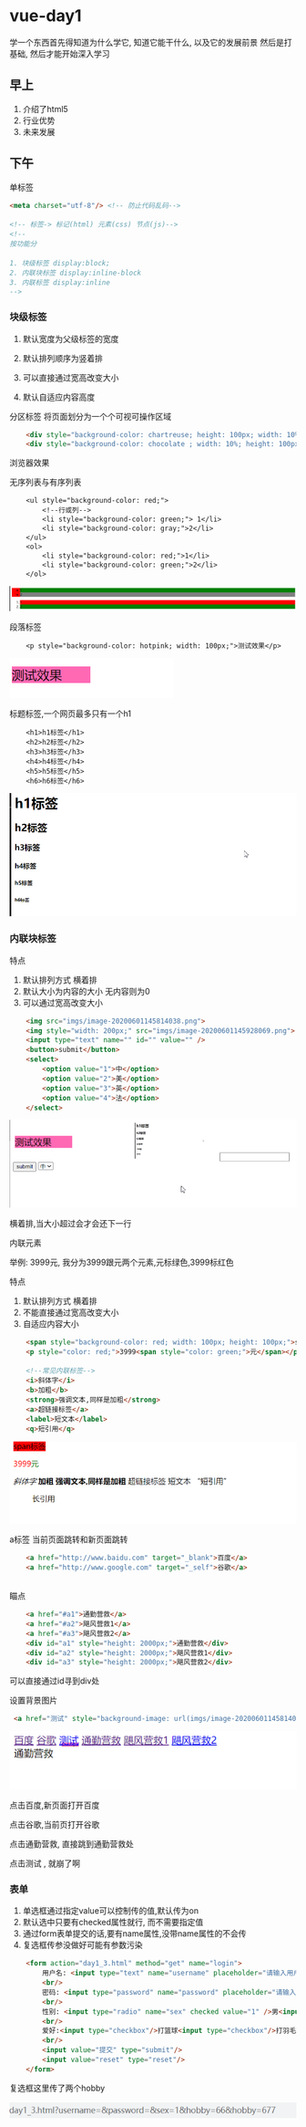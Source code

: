 # vue-day1

学一个东西首先得知道为什么学它, 知道它能干什么, 以及它的发展前景
然后是打基础, 然后才能开始深入学习

## 早上

1. 介绍了html5
2. 行业优势
3. 未来发展



## 下午

单标签

```html
<meta charset="utf-8"/> <!-- 防止代码乱码-->

<!-- 标签-> 标记(html) 元素(css) 节点(js)-->
<!--
按功能分

1. 块级标签 display:block;
2. 内联块标签 display:inline-block
3. 内联标签 display:inline
-->
```



### 块级标签

1. 默认宽度为父级标签的宽度

2. 默认排列顺序为竖着排
3. 可以直接通过宽高改变大小
4. 默认自适应内容高度

分区标签
将页面划分为一个个可视可操作区域

```html
    <div style="background-color: chartreuse; height: 100px; width: 10%;"></div>
    <div style="background-color: chocolate ; width: 10%; height: 100px;"></div>
```

浏览器效果



无序列表与有序列表

```
    <ul style="background-color: red;">
        <!--行或列-->
        <li style="background-color: green;"> 1</li>
        <li style="background-color: gray;">2</li>
    </ul>
    <ol>
        <li style="background-color: red;">1</li>
        <li style="background-color: green;">2</li>
    </ol>
```

![image-20200601150154760](imgs/image-20200601150154760.png)



段落标签

```
    <p style="background-color: hotpink; width: 100px;">测试效果</p>
```

![image-20200601145814038](imgs/image-20200601145814038.png)

标题标签,一个网页最多只有一个h1

```
    <h1>h1标签</h1>
    <h2>h2标签</h2>
    <h3>h3标签</h3>
    <h4>h4标签</h4>
    <h5>h5标签</h5>
    <h6>h6标签</h6>
```

![image-20200601145928069](imgs/image-20200601145928069.png)



### 内联块标签

特点

1. 默认排列方式 横着排
2. 默认大小为内容的大小 无内容则为0
3. 可以通过宽高改变大小



```html
    <img src="imgs/image-20200601145814038.png">
    <img style="width: 200px;" src="imgs/image-20200601145928069.png">
    <input type="text" name="" id="" value="" />
    <button>submit</button>
    <select>
        <option value="1">中</option>
        <option value="2">美</option>
        <option value="3">英</option>
        <option value="4">法</option>
    </select>
```

![image-20200601153116755](imgs/image-20200601153116755.png)

横着排,当大小超过会才会还下一行



内联元素

举例: 3999元, 我分为3999跟元两个元素,元标绿色,3999标红色

特点

1. 默认排列方式 横着排
2. 不能直接通过宽高改变大小
3. 自适应内容大小



```html
    <span style="background-color: red; width: 100px; height: 100px;">span标签</span>
    <p style="color: red;">3999<span style="color: green;">元</span></p>
    
    <!--常见内联标签-->
    <i>斜体字</i>
    <b>加粗</b>
    <strong>强调文本,同样是加粗</strong>
    <a>超链接标签</a>
    <label>短文本</label>
    <q>短引用</q>
```

![image-20200601154511654](imgs/image-20200601154511654.png)

a标签 当前页面跳转和新页面跳转

```html
    <a href="http://www.baidu.com" target="_blank">百度</a>
    <a href="http://www.google.com" target="_self">谷歌</a>
    
```



瞄点

```html
    <a href="#a1">通勤营救</a>
    <a href="#a2">飓风营救1</a>
    <a href="#a3">飓风营救2</a>
    <div id="a1" style="height: 2000px;">通勤营救</div>
    <div id="a2" style="height: 2000px;">飓风营救1</div>
    <div id="a3" style="height: 2000px;">飓风营救2</div>
```

可以直接通过id寻到div处

设置背景图片

```html
 <a href="测试" style="background-image: url(imgs/image-20200601145814038.png);">测试</a>
```



![image-20200601161346168](imgs/image-20200601161346168.png)



点击百度,新页面打开百度

点击谷歌,当前页打开谷歌

点击通勤营救, 直接跳到通勤营救处

点击测试 , 就崩了啊



### 表单

1. 单选框通过指定value可以控制传的值,默认传为on
2. 默认选中只要有checked属性就行, 而不需要指定值
3. 通过form表单提交的话,要有name属性,没带name属性的不会传
4. 复选框传参没做好可能有参数污染

```html
    <form action="day1_3.html" method="get" name="login">
        用户名: <input type="text" name="username" placeholder="请输入用户名"/>
        <br/>
        密码: <input type="password" name="password" placeholder="请输入密码"/>
        <br/>
        性别: <input type="radio" name="sex" checked value="1" />男<input type="radio" name="sex" value="0"/>女
        <br/>
        爱好:<input type="checkbox"/>打篮球<input type="checkbox"/>打羽毛球
        <br/>
        <input value="提交" type="submit"/>
        <input value="reset" type="reset"/>
    </form>
```

复选框这里传了两个hobby

![image-20200601170607804](imgs/image-20200601170607804.png)

